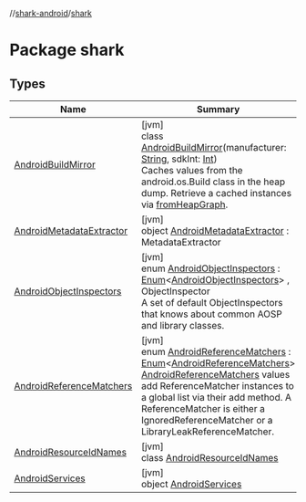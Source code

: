 //[shark-android](../../index.md)/[shark](index.md)

# Package shark

## Types

| Name | Summary |
|---|---|
| [AndroidBuildMirror](-android-build-mirror/index.md) | [jvm]<br>class [AndroidBuildMirror](-android-build-mirror/index.md)(manufacturer: [String](https://kotlinlang.org/api/latest/jvm/stdlib/kotlin/-string/index.html), sdkInt: [Int](https://kotlinlang.org/api/latest/jvm/stdlib/kotlin/-int/index.html))<br>Caches values from the android.os.Build class in the heap dump. Retrieve a cached instances via [fromHeapGraph](-android-build-mirror/-companion/from-heap-graph.md). |
| [AndroidMetadataExtractor](-android-metadata-extractor/index.md) | [jvm]<br>object [AndroidMetadataExtractor](-android-metadata-extractor/index.md) : MetadataExtractor |
| [AndroidObjectInspectors](-android-object-inspectors/index.md) | [jvm]<br>enum [AndroidObjectInspectors](-android-object-inspectors/index.md) : [Enum](https://kotlinlang.org/api/latest/jvm/stdlib/kotlin/-enum/index.html)&lt;[AndroidObjectInspectors](-android-object-inspectors/index.md)&gt; , ObjectInspector<br>A set of default ObjectInspectors that knows about common AOSP and library classes. |
| [AndroidReferenceMatchers](-android-reference-matchers/index.md) | [jvm]<br>enum [AndroidReferenceMatchers](-android-reference-matchers/index.md) : [Enum](https://kotlinlang.org/api/latest/jvm/stdlib/kotlin/-enum/index.html)&lt;[AndroidReferenceMatchers](-android-reference-matchers/index.md)&gt; <br>[AndroidReferenceMatchers](-android-reference-matchers/index.md) values add ReferenceMatcher instances to a global list via their add method. A ReferenceMatcher is either a IgnoredReferenceMatcher or a LibraryLeakReferenceMatcher. |
| [AndroidResourceIdNames](-android-resource-id-names/index.md) | [jvm]<br>class [AndroidResourceIdNames](-android-resource-id-names/index.md) |
| [AndroidServices](-android-services/index.md) | [jvm]<br>object [AndroidServices](-android-services/index.md) |
